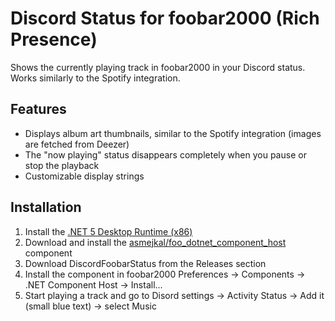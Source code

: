 # Discord Status for foobar2000 (Rich Presence)

Shows the currently playing track in foobar2000 in your Discord status. Works similarly to the Spotify integration.

## Features
- Displays album art thumbnails, similar to the Spotify integration (images are fetched from Deezer)
- The "now playing" status disappears completely when you pause or stop the playback
- Customizable display strings

## Installation
1. Install the [.NET 5 Desktop Runtime (x86)](https://dotnet.microsoft.com/en-us/download/dotnet/5.0)
2. Download and install the [asmejkal/foo_dotnet_component_host](https://github.com/asmejkal/foo_dotnet_component_host/releases/) component
3. Download DiscordFoobarStatus from the Releases section
4. Install the component in foobar2000 Preferences -> Components -> .NET Component Host -> Install...
5. Start playing a track and go to Disord settings -> Activity Status -> Add it (small blue text) -> select Music
